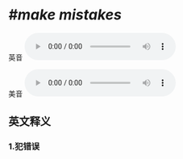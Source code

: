 # ***\#make mistakes*** 
英音
<audio src="./media/make mistakes1_AAC.aac" controls="controls"></audio>

美音
<audio src="./media/make mistakes2_AAC.aac" controls="controls"></audio>



  

英文释义
---
### 1.**犯错误**  


